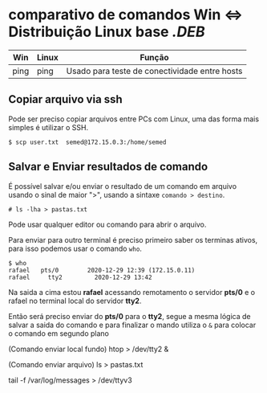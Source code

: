 # comparativo de comandos Win <=> Distribuição Linux base *.DEB*

Win | Linux| Função
----|------|------
ping|ping| Usado para teste de conectividade entre hosts

## Copiar arquivo via ssh

Pode ser preciso copiar arquivos entre PCs com Linux, uma das forma mais simples é utilizar o SSH. 
~~~~shell
$ scp user.txt  semed@172.15.0.3:/home/semed
~~~~

## Salvar e Enviar resultados de comando

É possível salvar e/ou enviar o resultado de um comando em arquivo usando o sinal de maior ">", usando a sintaxe ``comando > destino``.

~~~~shell
# ls -lha > pastas.txt
~~~~

Pode usar qualquer editor ou comando para abrir o arquivo.

Para enviar para outro terminal é preciso primeiro saber os terminas ativos, para isso podemos usar o comando ``who``.

~~~~shell
$ who
rafael   pts/0        2020-12-29 12:39 (172.15.0.11)
rafael     tty2         2020-12-29 13:42
~~~~

Na saida a cima estou **rafael** acessando remotamento o servidor **pts/0** e o rafael no terminal local do servidor **tty2**. 

Então será preciso enviar do **pts/0** para o **tty2**, segue a mesma lógica de salvar a saida do comando e para finalizar o mando utiliza o ``&`` para colocar o comando em segundo plano



(Comando enviar local      fundo)
htop        >   /dev/tty2   &

(Comando enviar arquivo)
ls          >   pastas.txt

tail -f /var/log/messages > /dev/ttyv3